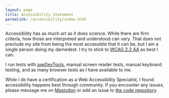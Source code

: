 ```yaml
---
layout: page
title: Accessibility Statement
permalink: /accessibility/index.html
---
```


Accessibility has as much art as it does science. While there are firm criteria, how those are interpreted and understood can vary. That does not preclude my site from being the most accessible that it can be, but I am a single person doing my darnedest. I try to stick to [WCAG 2.2 AA](https://www.w3.org/TR/WCAG22/) as best I can.

I run tests with [axeDevTools](https://www.deque.com/axe/devtools/), manual screen reader tests, manual keyboard testing, and as many browser tests as I have available to me.

While I do have a certification as a Web Accessibility Specialist, I found accessibility happens best through community. If you encounter any issues, please message me on [Mastodon](https://mastodon.social/@zastrow) or add an issue to [the code repository](https://github.com/zastrow/zastrow.co/issues).

